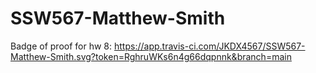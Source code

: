 # SSW567-Matthew-Smith

Badge of proof for hw 8:
https://app.travis-ci.com/JKDX4567/SSW567-Matthew-Smith.svg?token=RghruWKs6n4g66dqpnnk&branch=main
